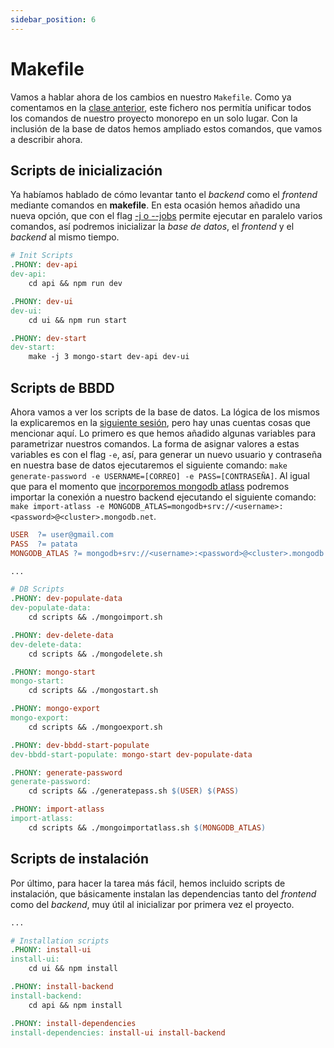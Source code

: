 ```yaml
---
sidebar_position: 6
---
```


# Makefile

Vamos a hablar ahora de los cambios en nuestro `Makefile`. Como ya comentamos en la [clase anterior](../backend/makefile), este fichero nos permitía unificar todos los comandos de nuestro proyecto monorepo en un solo lugar. Con la inclusión de la base de datos hemos ampliado estos comandos, que vamos a describir ahora.

## Scripts de inicialización

Ya habíamos hablado de cómo levantar tanto el *backend* como el *frontend* mediante comandos en **makefile**. En esta ocasión hemos añadido una nueva opción, que con el flag [-j o --jobs](https://www.gnu.org/software/make/manual/html_node/Parallel.html) permite ejecutar en paralelo varios comandos, así podremos inicializar la *base de datos*, el *frontend* y el *backend* al mismo tiempo.

```makefile title="Init Scripts"
# Init Scripts
.PHONY: dev-api
dev-api:
    cd api && npm run dev

.PHONY: dev-ui
dev-ui:
    cd ui && npm run start

.PHONY: dev-start
dev-start: 
    make -j 3 mongo-start dev-api dev-ui
```

## Scripts de BBDD

Ahora vamos a ver los scripts de la base de datos. La lógica de los mismos la explicaremos en la [siguiente sesión](./scripts), pero hay unas cuentas cosas que mencionar aquí. Lo primero es que hemos añadido algunas variables para parametrizar nuestros comandos. La forma de asignar valores a estas variables es con el flag `-e`, así, para generar un nuevo usuario y contraseña en nuestra base de datos ejecutaremos el siguiente comando: `make generate-password -e USERNAME=[CORREO] -e PASS=[CONTRASEÑA]`. Al igual que para el momento que [incorporemos mongodb atlass](../deployment/backendbbdd#atlas) podremos importar la conexión a nuestro backend ejecutando el siguiente comando: `make import-atlass -e MONGODB_ATLAS=mongodb+srv://<username>:<password>@<cluster>.mongodb.net`.

```makefile title="DB Scripts"
USER  ?= user@gmail.com
PASS  ?= patata
MONGODB_ATLAS ?= mongodb+srv://<username>:<password>@<cluster>.mongodb.net

...

# DB Scripts
.PHONY: dev-populate-data
dev-populate-data:
    cd scripts && ./mongoimport.sh

.PHONY: dev-delete-data
dev-delete-data:
    cd scripts && ./mongodelete.sh

.PHONY: mongo-start
mongo-start:
    cd scripts && ./mongostart.sh

.PHONY: mongo-export
mongo-export:
    cd scripts && ./mongoexport.sh

.PHONY: dev-bbdd-start-populate
dev-bbdd-start-populate: mongo-start dev-populate-data

.PHONY: generate-password
generate-password:
    cd scripts && ./generatepass.sh $(USER) $(PASS)

.PHONY: import-atlass
import-atlass:
    cd scripts && ./mongoimportatlass.sh $(MONGODB_ATLAS)
```

## Scripts de instalación

Por último, para hacer la tarea más fácil, hemos incluido scripts de instalación, que básicamente instalan las dependencias tanto del *frontend* como del *backend*, muy útil al inicializar por primera vez el proyecto.

```makefile title="Installation Scripts"
...

# Installation scripts
.PHONY: install-ui
install-ui:
    cd ui && npm install

.PHONY: install-backend
install-backend:
    cd api && npm install

.PHONY: install-dependencies
install-dependencies: install-ui install-backend
```

